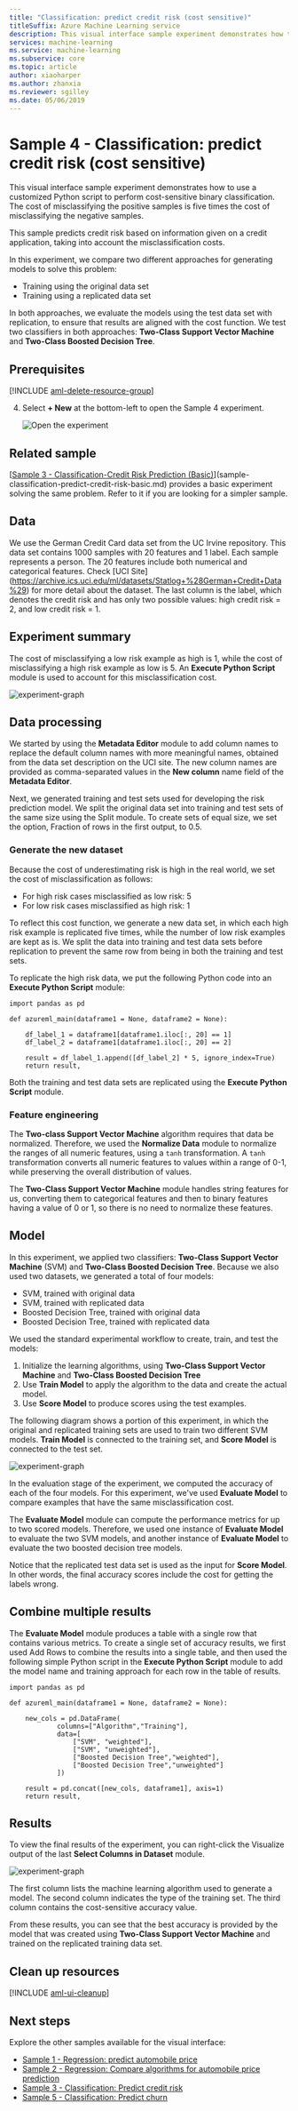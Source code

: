 ```yaml
---
title: "Classification: predict credit risk (cost sensitive)"
titleSuffix: Azure Machine Learning service
description: This visual interface sample experiment demonstrates how to use a customized Python script to perform cost-sensitive binary classification. It predicts credit risk based on information given on a credit application.
services: machine-learning
ms.service: machine-learning
ms.subservice: core
ms.topic: article
author: xiaoharper
ms.author: zhanxia
ms.reviewer: sgilley
ms.date: 05/06/2019
---
```


# Sample 4 - Classification: predict credit risk (cost sensitive)

This visual interface sample experiment demonstrates how to use a customized Python script to perform cost-sensitive binary classification. The cost of misclassifying the positive samples is five times the cost of misclassifying the negative samples.

This sample predicts credit risk based on information given on a credit application, taking into account the misclassification costs.

In this experiment, we compare two different approaches for generating models to solve this problem:

- Training using the original data set
- Training using a replicated data set

In both approaches, we evaluate the models using the test data set with replication, to ensure that results are aligned with the cost function. We test two classifiers in both approaches: **Two-Class Support Vector Machine** and **Two-Class Boosted Decision Tree**.

## Prerequisites

[!INCLUDE [aml-delete-resource-group](../../../includes/aml-ui-prereq.md)]

4. Select **+ New** at the bottom-left to open the Sample 4 experiment.

    ![Open the experiment](media/sample-classification-predict-credit-risk-cost-sensitive/open-sample4.png)

## Related sample

[[Sample 3 - Classification-Credit Risk Prediction (Basic)](sample-classification-predict-churn.md)](sample-classification-predict-credit-risk-basic.md) provides a basic experiment solving the same problem. Refer to it if you are looking for a simpler sample.

## Data

We use the German Credit Card data set from the UC Irvine repository. This data set contains 1000 samples with 20 features and 1 label. Each sample represents a person. The 20 features include both numerical and categorical features. Check [UCI Site] (https://archive.ics.uci.edu/ml/datasets/Statlog+%28German+Credit+Data%29) for more detail about the dataset. The last column is the label, which denotes the credit risk and has only two possible values: high credit risk = 2, and low credit risk = 1.

## Experiment summary

The cost of misclassifying a low risk example as high is 1, while the cost of misclassifying a high risk example as low is 5. An **Execute Python Script** module is used to account for this misclassification cost.

![experiment-graph](media/sample-classification-predict-credit-risk-cost-sensitive/graph.png)

## Data processing

We started by using the **Metadata Editor** module to add column names to replace the default column names with more meaningful names, obtained from the data set description on the UCI site. The new column names are provided as comma-separated values in the **New column** name field of the **Metadata Editor**.

Next, we generated training and test sets used for developing the risk prediction model. We split the original data set into training and test sets of the same size using the Split module. To create sets of equal size, we set the option, Fraction of rows in the first output, to 0.5.

### Generate the new dataset

Because the cost of underestimating risk is high in the real world, we set the cost of misclassification as follows:

- For high risk cases misclassified as low risk: 5
- For low risk cases misclassified as high risk: 1

To reflect this cost function, we generate a new data set, in which each high risk example is replicated five times, while the number of low risk examples are kept as is. We split the data into training and test data sets before replication to prevent the same row from being in both the training and test sets.

To replicate the high risk data, we put the following Python code into an **Execute Python Script** module:

```
import pandas as pd

def azureml_main(dataframe1 = None, dataframe2 = None):

    df_label_1 = dataframe1[dataframe1.iloc[:, 20] == 1]
    df_label_2 = dataframe1[dataframe1.iloc[:, 20] == 2]

    result = df_label_1.append([df_label_2] * 5, ignore_index=True)
    return result,
```

Both the training and test data sets are replicated using the **Execute Python Script** module.

### Feature engineering

The **Two-class Support Vector Machine** algorithm requires that data be normalized. Therefore, we used the **Normalize Data** module to normalize the ranges of all numeric features, using a `tanh` transformation. A `tanh` transformation converts all numeric features to values within a range of 0-1, while preserving the overall distribution of values.

The **Two-Class Support Vector Machine** module handles string features for us, converting them to categorical features and then to binary features having a value of 0 or 1, so there is no need to normalize these features.

## Model

In this experiment, we applied two classifiers: **Two-Class Support Vector Machine** (SVM) and **Two-Class Boosted Decision Tree**. Because we also used two datasets, we generated a total of four models:

- SVM, trained with original data
- SVM, trained with replicated data
- Boosted Decision Tree, trained with original data
- Boosted Decision Tree, trained with replicated data

We used the standard experimental workflow to create, train, and test the models:

1. Initialize the learning algorithms, using **Two-Class Support Vector Machine** and **Two-Class Boosted Decision Tree**
1. Use **Train Model** to apply the algorithm to the data and create the actual model.
3. Use **Score Model** to produce scores using the test examples.

The following diagram shows a portion of this experiment, in which the original and replicated training sets are used to train two different SVM models. **Train Model** is connected to the training set, and **Score Model** is connected to the test set.

![experiment-graph](media/sample-classification-predict-credit-risk-cost-sensitive/score-part.png)


In the evaluation stage of the experiment, we computed the accuracy of each of the four models. For this experiment, we've used **Evaluate Model** to compare examples that have the same misclassification cost.

The **Evaluate Model** module can compute the performance metrics for up to two scored models. Therefore, we used one instance of **Evaluate Model** to evaluate the two SVM models, and another instance of **Evaluate Model** to evaluate the two boosted decision tree models.

Notice that the replicated test data set is used as the input for **Score Model**. In other words, the final accuracy scores include the cost for getting the labels wrong.

## Combine multiple results

The **Evaluate Model** module produces a table with a single row that contains various metrics. To create a single set of accuracy results, we first used Add Rows to combine the results into a single table, and then used the following simple Python script in the **Execute Python Script** module to add the model name and training approach for each row in the table of results.

```
import pandas as pd

def azureml_main(dataframe1 = None, dataframe2 = None):

    new_cols = pd.DataFrame(
            columns=["Algorithm","Training"],
            data=[
                ["SVM", "weighted"],
                ["SVM", "unweighted"],
                ["Boosted Decision Tree","weighted"],
                ["Boosted Decision Tree","unweighted"]
            ])

    result = pd.concat([new_cols, dataframe1], axis=1)
    return result,
```


## Results

To view the final results of the experiment, you can right-click the Visualize output of the last **Select Columns in Dataset** module.

![experiment-graph](media/sample-classification-predict-credit-risk-cost-sensitive/result.png)

The first column lists the machine learning algorithm used to generate a model.
The second column indicates the type of the training set.
The third column contains the cost-sensitive accuracy value.

From these results, you can see that the best accuracy is provided by the model that was created using **Two-Class Support Vector Machine** and trained on the replicated training data set.

## Clean up resources

[!INCLUDE [aml-ui-cleanup](../../../includes/aml-ui-cleanup.md)]

## Next steps

Explore the other samples available for the visual interface:

- [Sample 1 - Regression: predict automobile price](sample-regression-predict-automobile-price-basic.md)
- [Sample 2 - Regression: Compare algorithms for automobile price prediction](sample-regression-predict-automobile-price-compare-algorithms.md)
- [Sample 3 - Classification: Predict credit risk](sample-classification-predict-credit-risk-basic.md)
- [Sample 5 - Classification: Predict churn](sample-classification-predict-churn.md)
